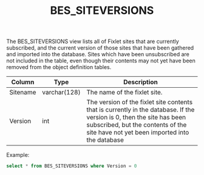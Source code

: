 ﻿---
title: BES_SITEVERSIONS
---

The BES_SITEVERSIONS view lists all of Fixlet sites that are currently subscribed, and the current version of those sites that have been gathered and imported into the database. Sites which have been unsubscribed are not included in the table, even though their contents may not yet have been removed from the object definition tables.

| Column        | Type           |  Description  |
| ------------- | ------------- | ----- | 
| Sitename      | varchar(128) | The name of the fixlet site. |
| Version | int | The version of the fixlet site contents that is currently in the database. If the version is 0, then the site has been subscribed, but the contents of the site have not yet been imported into the database |

Example:
```sql
select * from BES_SITEVERSIONS where Version = 0
```

